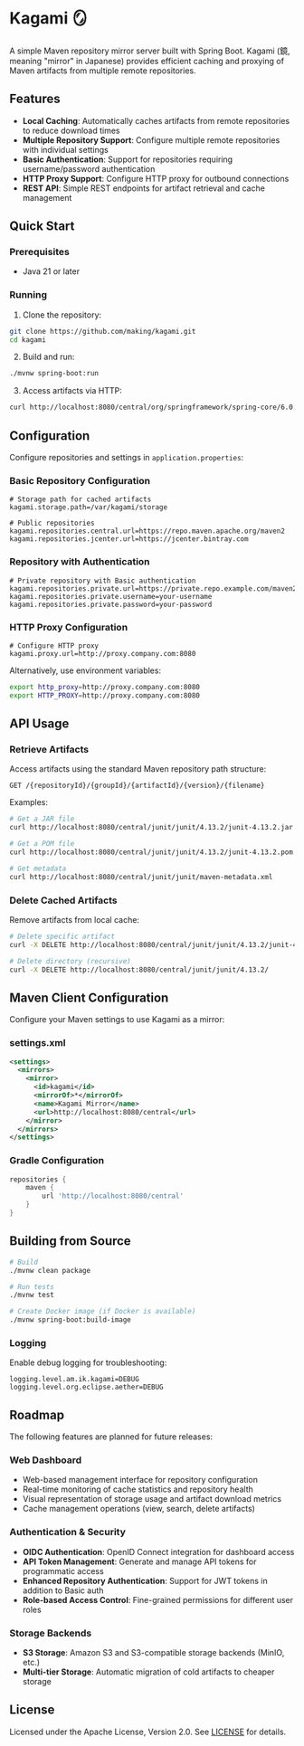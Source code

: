 # Kagami 🪞

A simple Maven repository mirror server built with Spring Boot. Kagami (鏡, meaning "mirror" in Japanese) provides efficient caching and proxying of Maven artifacts from multiple remote repositories.

## Features

- **Local Caching**: Automatically caches artifacts from remote repositories to reduce download times
- **Multiple Repository Support**: Configure multiple remote repositories with individual settings
- **Basic Authentication**: Support for repositories requiring username/password authentication
- **HTTP Proxy Support**: Configure HTTP proxy for outbound connections
- **REST API**: Simple REST endpoints for artifact retrieval and cache management

## Quick Start

### Prerequisites

- Java 21 or later

### Running

1. Clone the repository:
```bash
git clone https://github.com/making/kagami.git
cd kagami
```

2. Build and run:
```bash
./mvnw spring-boot:run
```

3. Access artifacts via HTTP:
```bash
curl http://localhost:8080/central/org/springframework/spring-core/6.0.0/spring-core-6.0.0.jar
```

## Configuration

Configure repositories and settings in `application.properties`:

### Basic Repository Configuration

```properties
# Storage path for cached artifacts
kagami.storage.path=/var/kagami/storage

# Public repositories
kagami.repositories.central.url=https://repo.maven.apache.org/maven2
kagami.repositories.jcenter.url=https://jcenter.bintray.com
```

### Repository with Authentication

```properties
# Private repository with Basic authentication
kagami.repositories.private.url=https://private.repo.example.com/maven2
kagami.repositories.private.username=your-username
kagami.repositories.private.password=your-password
```

### HTTP Proxy Configuration

```properties
# Configure HTTP proxy
kagami.proxy.url=http://proxy.company.com:8080
```

Alternatively, use environment variables:
```bash
export http_proxy=http://proxy.company.com:8080
export HTTP_PROXY=http://proxy.company.com:8080
```

## API Usage

### Retrieve Artifacts

Access artifacts using the standard Maven repository path structure:

```
GET /{repositoryId}/{groupId}/{artifactId}/{version}/{filename}
```

Examples:
```bash
# Get a JAR file
curl http://localhost:8080/central/junit/junit/4.13.2/junit-4.13.2.jar

# Get a POM file
curl http://localhost:8080/central/junit/junit/4.13.2/junit-4.13.2.pom

# Get metadata
curl http://localhost:8080/central/junit/junit/maven-metadata.xml
```

### Delete Cached Artifacts

Remove artifacts from local cache:

```bash
# Delete specific artifact
curl -X DELETE http://localhost:8080/central/junit/junit/4.13.2/junit-4.13.2.jar

# Delete directory (recursive)
curl -X DELETE http://localhost:8080/central/junit/junit/4.13.2/
```

## Maven Client Configuration

Configure your Maven settings to use Kagami as a mirror:

### settings.xml

```xml
<settings>
  <mirrors>
    <mirror>
      <id>kagami</id>
      <mirrorOf>*</mirrorOf>
      <name>Kagami Mirror</name>
      <url>http://localhost:8080/central</url>
    </mirror>
  </mirrors>
</settings>
```

### Gradle Configuration

```gradle
repositories {
    maven {
        url 'http://localhost:8080/central'
    }
}
```

## Building from Source

```bash
# Build
./mvnw clean package

# Run tests
./mvnw test

# Create Docker image (if Docker is available)
./mvnw spring-boot:build-image
```

### Logging

Enable debug logging for troubleshooting:

```properties
logging.level.am.ik.kagami=DEBUG
logging.level.org.eclipse.aether=DEBUG
```

## Roadmap

The following features are planned for future releases:

### Web Dashboard
- Web-based management interface for repository configuration
- Real-time monitoring of cache statistics and repository health
- Visual representation of storage usage and artifact download metrics
- Cache management operations (view, search, delete artifacts)

### Authentication & Security
- **OIDC Authentication**: OpenID Connect integration for dashboard access
- **API Token Management**: Generate and manage API tokens for programmatic access
- **Enhanced Repository Authentication**: Support for JWT tokens in addition to Basic auth
- **Role-based Access Control**: Fine-grained permissions for different user roles

### Storage Backends
- **S3 Storage**: Amazon S3 and S3-compatible storage backends (MinIO, etc.)
- **Multi-tier Storage**: Automatic migration of cold artifacts to cheaper storage

## License

Licensed under the Apache License, Version 2.0. See [LICENSE](LICENSE) for details.


